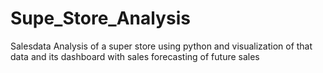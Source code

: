 # Supe_Store_Analysis
Salesdata Analysis of a super store using python and visualization of that data and its dashboard with sales forecasting of future sales
